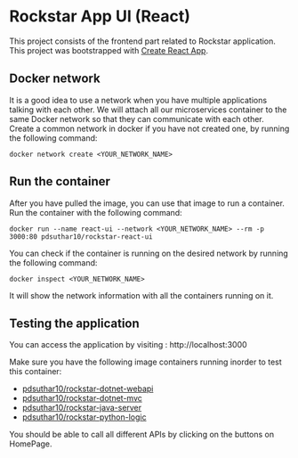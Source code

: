 # Rockstar App UI (React)

This project consists of the frontend part related to Rockstar application. This project was bootstrapped with [Create React App](https://github.com/facebook/create-react-app).


## Docker network

It is a good idea to use a network when you have multiple applications talking with each other. We will attach all our microservices container to the same Docker network so that they can communicate with each other. Create a common network in docker if you have not created one, by running the following command:

```
docker network create <YOUR_NETWORK_NAME>
```

## Run the container

After you have pulled the image, you can use that image to run a container. Run the container with the following command:

```
docker run --name react-ui --network <YOUR_NETWORK_NAME> --rm -p 3000:80 pdsuthar10/rockstar-react-ui
```

You can check if the container is running on the desired network by running the following command:

```
docker inspect <YOUR_NETWORK_NAME>
```

It will show the network information with all the containers running on it.

## Testing the application

You can access the application by visiting : http://localhost:3000

Make sure you have the following image containers running inorder to test this container:
- [pdsuthar10/rockstar-dotnet-webapi](https://hub.docker.com/repository/docker/pdsuthar10/rockstar-dotnet-webapi)
- [pdsuthar10/rockstar-dotnet-mvc](https://hub.docker.com/repository/docker/pdsuthar10/rockstar-dotnet-mvc)
- [pdsuthar10/rockstar-java-server](https://hub.docker.com/repository/docker/pdsuthar10/rockstar-java-server)
- [pdsuthar10/rockstar-python-logic](https://hub.docker.com/repository/docker/pdsuthar10/rockstar-python-logic)

You should be able to call all different APIs by clicking on the buttons on HomePage.